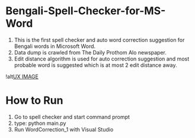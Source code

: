 # Bengali-Spell-Checker-for-MS-Word

1. This is the first spell checker and auto word correction suggestion for Bengali words in Microsoft Word.
2. Data dump is crawled from The Daily Prothom Alo newspaper.
3. Edit distance algorithm is used for auto correction suggestion and most probable word is suggested which is at most 2 edit distance        away.

!alt[UX IMAGE](UX_image.png)

# How to Run
1. Go to spell checker and start command prompt
2. type: python main.py
3. Run WordCorrection_1 with Visual Studio
